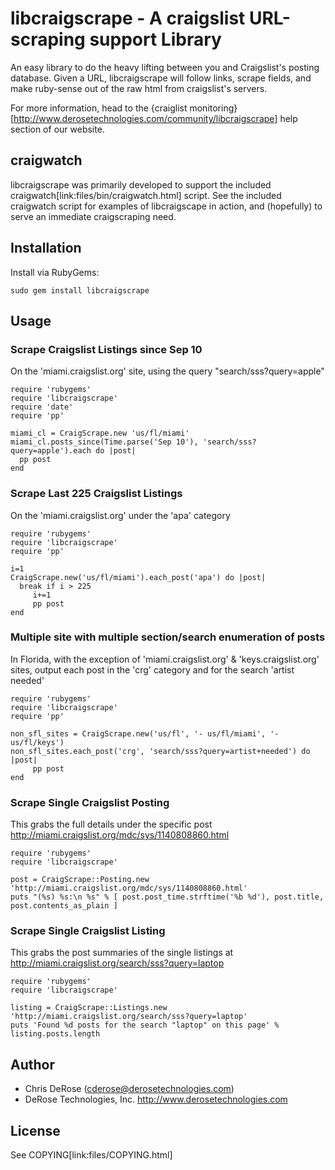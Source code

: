 # libcraigscrape - A craigslist URL-scraping support Library

An easy library to do the heavy lifting between you and Craigslist's posting database. Given a URL, libcraigscrape will
follow links, scrape fields, and make ruby-sense out of the raw html from craigslist's servers.

For more information, head to the {craiglist monitoring}[http://www.derosetechnologies.com/community/libcraigscrape] help section of our website.

## craigwatch
libcraigscrape was primarily developed to support the included craigwatch[link:files/bin/craigwatch.html] script. See the included craigwatch script for
examples of libcraigscape in action, and (hopefully) to serve an immediate craigscraping need.

## Installation

Install via RubyGems:

    sudo gem install libcraigscrape

## Usage

### Scrape Craigslist Listings since Sep 10

On the 'miami.craigslist.org' site, using the query "search/sss?query=apple"

    require 'rubygems'
    require 'libcraigscrape'
    require 'date'
    require 'pp'
    
    miami_cl = CraigScrape.new 'us/fl/miami'
    miami_cl.posts_since(Time.parse('Sep 10'), 'search/sss?query=apple').each do |post|
      pp post  
    end

### Scrape Last 225 Craigslist Listings

On the 'miami.craigslist.org'  under the 'apa' category

    require 'rubygems'
    require 'libcraigscrape'
    require 'pp'
    
    i=1
    CraigScrape.new('us/fl/miami').each_post('apa') do |post|
      break if i > 225
    	 i+=1
    	 pp post
    end

### Multiple site with multiple section/search enumeration of posts

In Florida, with the exception of 'miami.craigslist.org' & 'keys.craigslist.org' sites, output each post in 
the 'crg' category and for the search 'artist needed'

    require 'rubygems'
    require 'libcraigscrape'
    require 'pp'
    
    non_sfl_sites = CraigScrape.new('us/fl', '- us/fl/miami', '- us/fl/keys')
    non_sfl_sites.each_post('crg', 'search/sss?query=artist+needed') do |post|
    	 pp post
    end

### Scrape Single Craigslist Posting

This grabs the full details under the specific post http://miami.craigslist.org/mdc/sys/1140808860.html

    require 'rubygems'
    require 'libcraigscrape'
    
    post = CraigScrape::Posting.new 'http://miami.craigslist.org/mdc/sys/1140808860.html'
    puts "(%s) %s:\n %s" % [ post.post_time.strftime('%b %d'), post.title, post.contents_as_plain ]

### Scrape Single Craigslist Listing

This grabs the post summaries of the single listings at http://miami.craigslist.org/search/sss?query=laptop

    require 'rubygems'
    require 'libcraigscrape'
    
    listing = CraigScrape::Listings.new 'http://miami.craigslist.org/search/sss?query=laptop'
    puts 'Found %d posts for the search "laptop" on this page' % listing.posts.length

## Author
- Chris DeRose (cderose@derosetechnologies.com)
- DeRose Technologies, Inc. http://www.derosetechnologies.com

## License

See COPYING[link:files/COPYING.html]

